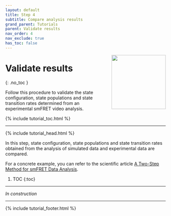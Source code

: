 ```yaml
---
layout: default
title: Step 4
subtitle: Compare analysis results
grand_parent: Tutorials
parent: Validate results
nav_order: 4
nav_exclude: true
has_toc: false
---
```


<img src="../../assets/images/logos/logo-tutorials_400px.png" width="170" style="float:right; margin-left: 15px;"/>

# Validate results
{: .no_toc }

Follow this procedure to validate the state configuration, state populations and state transition rates determined from an experimental smFRET video analysis.

{% include tutorial_toc.html %}

---

{% include tutorial_head.html %}

In this step, state configuration, state populations and state transition rates obtained from the analysis of simulated data and experimental data are compared.

For a concrete example, you can refer to the scientific article 
[A Two-Step Method for smFRET Data Analysis](https://pubs.acs.org/doi/10.1021/acs.jpcb.6b05697).

1. TOC
{:toc}

---

*In construction*
	
---

{% include tutorial_footer.html %}
